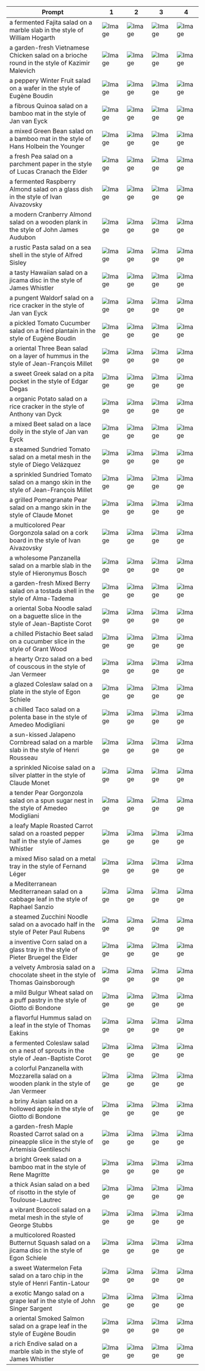 | Prompt | 1 | 2 | 3 | 4 |
|-|-|-|-|-|
| a fermented Fajita salad on a marble slab in the style of William Hogarth | ![Image](https://salad-benchmark-public-assets.s3.us-east-2.amazonaws.com/sdxl/0a0214c6-6938-43a2-8d17-fe07463203c1-0.jpg) | ![Image](https://salad-benchmark-public-assets.s3.us-east-2.amazonaws.com/sdxl/0a0214c6-6938-43a2-8d17-fe07463203c1-1.jpg) | ![Image](https://salad-benchmark-public-assets.s3.us-east-2.amazonaws.com/sdxl/0a0214c6-6938-43a2-8d17-fe07463203c1-2.jpg) | ![Image](https://salad-benchmark-public-assets.s3.us-east-2.amazonaws.com/sdxl/0a0214c6-6938-43a2-8d17-fe07463203c1-3.jpg) |
| a garden-fresh Vietnamese Chicken salad on a brioche round in the style of Kazimir Malevich | ![Image](https://salad-benchmark-public-assets.s3.us-east-2.amazonaws.com/sdxl/cba2fa63-e639-438b-bd90-d23a84fbca54-0.jpg) | ![Image](https://salad-benchmark-public-assets.s3.us-east-2.amazonaws.com/sdxl/cba2fa63-e639-438b-bd90-d23a84fbca54-1.jpg) | ![Image](https://salad-benchmark-public-assets.s3.us-east-2.amazonaws.com/sdxl/cba2fa63-e639-438b-bd90-d23a84fbca54-2.jpg) | ![Image](https://salad-benchmark-public-assets.s3.us-east-2.amazonaws.com/sdxl/cba2fa63-e639-438b-bd90-d23a84fbca54-3.jpg) |
| a peppery Winter Fruit salad on a wafer in the style of Eugène Boudin | ![Image](https://salad-benchmark-public-assets.s3.us-east-2.amazonaws.com/sdxl/3126f6fc-de46-4c47-8c61-7d8b1b981b87-0.jpg) | ![Image](https://salad-benchmark-public-assets.s3.us-east-2.amazonaws.com/sdxl/3126f6fc-de46-4c47-8c61-7d8b1b981b87-1.jpg) | ![Image](https://salad-benchmark-public-assets.s3.us-east-2.amazonaws.com/sdxl/3126f6fc-de46-4c47-8c61-7d8b1b981b87-2.jpg) | ![Image](https://salad-benchmark-public-assets.s3.us-east-2.amazonaws.com/sdxl/3126f6fc-de46-4c47-8c61-7d8b1b981b87-3.jpg) |
| a fibrous Quinoa salad on a bamboo mat in the style of Jan van Eyck | ![Image](https://salad-benchmark-public-assets.s3.us-east-2.amazonaws.com/sdxl/f26414d9-7bd7-4817-96ad-fc3894e98cdb-0.jpg) | ![Image](https://salad-benchmark-public-assets.s3.us-east-2.amazonaws.com/sdxl/f26414d9-7bd7-4817-96ad-fc3894e98cdb-1.jpg) | ![Image](https://salad-benchmark-public-assets.s3.us-east-2.amazonaws.com/sdxl/f26414d9-7bd7-4817-96ad-fc3894e98cdb-2.jpg) | ![Image](https://salad-benchmark-public-assets.s3.us-east-2.amazonaws.com/sdxl/f26414d9-7bd7-4817-96ad-fc3894e98cdb-3.jpg) |
| a mixed Green Bean salad on a bamboo mat in the style of Hans Holbein the Younger | ![Image](https://salad-benchmark-public-assets.s3.us-east-2.amazonaws.com/sdxl/7c588401-41b1-4573-bce0-bc83d6635401-0.jpg) | ![Image](https://salad-benchmark-public-assets.s3.us-east-2.amazonaws.com/sdxl/7c588401-41b1-4573-bce0-bc83d6635401-1.jpg) | ![Image](https://salad-benchmark-public-assets.s3.us-east-2.amazonaws.com/sdxl/7c588401-41b1-4573-bce0-bc83d6635401-2.jpg) | ![Image](https://salad-benchmark-public-assets.s3.us-east-2.amazonaws.com/sdxl/7c588401-41b1-4573-bce0-bc83d6635401-3.jpg) |
| a fresh Pea salad on a parchment paper in the style of Lucas Cranach the Elder | ![Image](https://salad-benchmark-public-assets.s3.us-east-2.amazonaws.com/sdxl/5b378486-e27b-4636-8a0d-e6d9e3632129-0.jpg) | ![Image](https://salad-benchmark-public-assets.s3.us-east-2.amazonaws.com/sdxl/5b378486-e27b-4636-8a0d-e6d9e3632129-1.jpg) | ![Image](https://salad-benchmark-public-assets.s3.us-east-2.amazonaws.com/sdxl/5b378486-e27b-4636-8a0d-e6d9e3632129-2.jpg) | ![Image](https://salad-benchmark-public-assets.s3.us-east-2.amazonaws.com/sdxl/5b378486-e27b-4636-8a0d-e6d9e3632129-3.jpg) |
| a fermented Raspberry Almond salad on a glass dish in the style of Ivan Aivazovsky | ![Image](https://salad-benchmark-public-assets.s3.us-east-2.amazonaws.com/sdxl/1bd68fb5-bbe8-4f92-baed-418f25218f2f-0.jpg) | ![Image](https://salad-benchmark-public-assets.s3.us-east-2.amazonaws.com/sdxl/1bd68fb5-bbe8-4f92-baed-418f25218f2f-1.jpg) | ![Image](https://salad-benchmark-public-assets.s3.us-east-2.amazonaws.com/sdxl/1bd68fb5-bbe8-4f92-baed-418f25218f2f-2.jpg) | ![Image](https://salad-benchmark-public-assets.s3.us-east-2.amazonaws.com/sdxl/1bd68fb5-bbe8-4f92-baed-418f25218f2f-3.jpg) |
| a modern Cranberry Almond salad on a wooden plank in the style of John James Audubon | ![Image](https://salad-benchmark-public-assets.s3.us-east-2.amazonaws.com/sdxl/048e7746-93fd-4f35-a14e-375a6f99b16b-0.jpg) | ![Image](https://salad-benchmark-public-assets.s3.us-east-2.amazonaws.com/sdxl/048e7746-93fd-4f35-a14e-375a6f99b16b-1.jpg) | ![Image](https://salad-benchmark-public-assets.s3.us-east-2.amazonaws.com/sdxl/048e7746-93fd-4f35-a14e-375a6f99b16b-2.jpg) | ![Image](https://salad-benchmark-public-assets.s3.us-east-2.amazonaws.com/sdxl/048e7746-93fd-4f35-a14e-375a6f99b16b-3.jpg) |
| a rustic Pasta salad on a sea shell in the style of Alfred Sisley | ![Image](https://salad-benchmark-public-assets.s3.us-east-2.amazonaws.com/sdxl/f692cd87-ecf3-474c-98e2-83bf967b5dcf-0.jpg) | ![Image](https://salad-benchmark-public-assets.s3.us-east-2.amazonaws.com/sdxl/f692cd87-ecf3-474c-98e2-83bf967b5dcf-1.jpg) | ![Image](https://salad-benchmark-public-assets.s3.us-east-2.amazonaws.com/sdxl/f692cd87-ecf3-474c-98e2-83bf967b5dcf-2.jpg) | ![Image](https://salad-benchmark-public-assets.s3.us-east-2.amazonaws.com/sdxl/f692cd87-ecf3-474c-98e2-83bf967b5dcf-3.jpg) |
| a tasty Hawaiian salad on a jicama disc in the style of James Whistler | ![Image](https://salad-benchmark-public-assets.s3.us-east-2.amazonaws.com/sdxl/14eedb8c-266a-4d71-9ccc-3d7c08278e8d-0.jpg) | ![Image](https://salad-benchmark-public-assets.s3.us-east-2.amazonaws.com/sdxl/14eedb8c-266a-4d71-9ccc-3d7c08278e8d-1.jpg) | ![Image](https://salad-benchmark-public-assets.s3.us-east-2.amazonaws.com/sdxl/14eedb8c-266a-4d71-9ccc-3d7c08278e8d-2.jpg) | ![Image](https://salad-benchmark-public-assets.s3.us-east-2.amazonaws.com/sdxl/14eedb8c-266a-4d71-9ccc-3d7c08278e8d-3.jpg) |
| a pungent Waldorf salad on a rice cracker in the style of Jan van Eyck | ![Image](https://salad-benchmark-public-assets.s3.us-east-2.amazonaws.com/sdxl/93781cda-04e2-42f2-8bfc-f3a8ce51fe6f-0.jpg) | ![Image](https://salad-benchmark-public-assets.s3.us-east-2.amazonaws.com/sdxl/93781cda-04e2-42f2-8bfc-f3a8ce51fe6f-1.jpg) | ![Image](https://salad-benchmark-public-assets.s3.us-east-2.amazonaws.com/sdxl/93781cda-04e2-42f2-8bfc-f3a8ce51fe6f-2.jpg) | ![Image](https://salad-benchmark-public-assets.s3.us-east-2.amazonaws.com/sdxl/93781cda-04e2-42f2-8bfc-f3a8ce51fe6f-3.jpg) |
| a pickled Tomato Cucumber salad on a fried plantain in the style of Eugène Boudin | ![Image](https://salad-benchmark-public-assets.s3.us-east-2.amazonaws.com/sdxl/83da6fc5-6990-4fd5-b9ad-bea419977adf-0.jpg) | ![Image](https://salad-benchmark-public-assets.s3.us-east-2.amazonaws.com/sdxl/83da6fc5-6990-4fd5-b9ad-bea419977adf-1.jpg) | ![Image](https://salad-benchmark-public-assets.s3.us-east-2.amazonaws.com/sdxl/83da6fc5-6990-4fd5-b9ad-bea419977adf-2.jpg) | ![Image](https://salad-benchmark-public-assets.s3.us-east-2.amazonaws.com/sdxl/83da6fc5-6990-4fd5-b9ad-bea419977adf-3.jpg) |
| a oriental Three Bean salad on a layer of hummus in the style of Jean-François Millet | ![Image](https://salad-benchmark-public-assets.s3.us-east-2.amazonaws.com/sdxl/b294650f-9dfa-4979-b2cc-169d71343b8e-0.jpg) | ![Image](https://salad-benchmark-public-assets.s3.us-east-2.amazonaws.com/sdxl/b294650f-9dfa-4979-b2cc-169d71343b8e-1.jpg) | ![Image](https://salad-benchmark-public-assets.s3.us-east-2.amazonaws.com/sdxl/b294650f-9dfa-4979-b2cc-169d71343b8e-2.jpg) | ![Image](https://salad-benchmark-public-assets.s3.us-east-2.amazonaws.com/sdxl/b294650f-9dfa-4979-b2cc-169d71343b8e-3.jpg) |
| a sweet Greek salad on a pita pocket in the style of Edgar Degas | ![Image](https://salad-benchmark-public-assets.s3.us-east-2.amazonaws.com/sdxl/c6db548b-fe2f-4acf-b4b7-999a60550fe5-0.jpg) | ![Image](https://salad-benchmark-public-assets.s3.us-east-2.amazonaws.com/sdxl/c6db548b-fe2f-4acf-b4b7-999a60550fe5-1.jpg) | ![Image](https://salad-benchmark-public-assets.s3.us-east-2.amazonaws.com/sdxl/c6db548b-fe2f-4acf-b4b7-999a60550fe5-2.jpg) | ![Image](https://salad-benchmark-public-assets.s3.us-east-2.amazonaws.com/sdxl/c6db548b-fe2f-4acf-b4b7-999a60550fe5-3.jpg) |
| a organic Potato salad on a rice cracker in the style of Anthony van Dyck | ![Image](https://salad-benchmark-public-assets.s3.us-east-2.amazonaws.com/sdxl/b1ac6878-3db7-49b6-89a2-7f105e24ee44-0.jpg) | ![Image](https://salad-benchmark-public-assets.s3.us-east-2.amazonaws.com/sdxl/b1ac6878-3db7-49b6-89a2-7f105e24ee44-1.jpg) | ![Image](https://salad-benchmark-public-assets.s3.us-east-2.amazonaws.com/sdxl/b1ac6878-3db7-49b6-89a2-7f105e24ee44-2.jpg) | ![Image](https://salad-benchmark-public-assets.s3.us-east-2.amazonaws.com/sdxl/b1ac6878-3db7-49b6-89a2-7f105e24ee44-3.jpg) |
| a mixed Beet salad on a lace doily in the style of Jan van Eyck | ![Image](https://salad-benchmark-public-assets.s3.us-east-2.amazonaws.com/sdxl/65b923e2-e6f5-4963-a0a2-58666e1b69a2-0.jpg) | ![Image](https://salad-benchmark-public-assets.s3.us-east-2.amazonaws.com/sdxl/65b923e2-e6f5-4963-a0a2-58666e1b69a2-1.jpg) | ![Image](https://salad-benchmark-public-assets.s3.us-east-2.amazonaws.com/sdxl/65b923e2-e6f5-4963-a0a2-58666e1b69a2-2.jpg) | ![Image](https://salad-benchmark-public-assets.s3.us-east-2.amazonaws.com/sdxl/65b923e2-e6f5-4963-a0a2-58666e1b69a2-3.jpg) |
| a steamed Sundried Tomato salad on a metal mesh in the style of Diego Velázquez | ![Image](https://salad-benchmark-public-assets.s3.us-east-2.amazonaws.com/sdxl/44f47e33-d6ce-4193-827b-1fd96576b6b5-0.jpg) | ![Image](https://salad-benchmark-public-assets.s3.us-east-2.amazonaws.com/sdxl/44f47e33-d6ce-4193-827b-1fd96576b6b5-1.jpg) | ![Image](https://salad-benchmark-public-assets.s3.us-east-2.amazonaws.com/sdxl/44f47e33-d6ce-4193-827b-1fd96576b6b5-2.jpg) | ![Image](https://salad-benchmark-public-assets.s3.us-east-2.amazonaws.com/sdxl/44f47e33-d6ce-4193-827b-1fd96576b6b5-3.jpg) |
| a sprinkled Sundried Tomato salad on a mango skin in the style of Jean-François Millet | ![Image](https://salad-benchmark-public-assets.s3.us-east-2.amazonaws.com/sdxl/8411ad21-7905-4871-88ab-1ca2a5c56553-0.jpg) | ![Image](https://salad-benchmark-public-assets.s3.us-east-2.amazonaws.com/sdxl/8411ad21-7905-4871-88ab-1ca2a5c56553-1.jpg) | ![Image](https://salad-benchmark-public-assets.s3.us-east-2.amazonaws.com/sdxl/8411ad21-7905-4871-88ab-1ca2a5c56553-2.jpg) | ![Image](https://salad-benchmark-public-assets.s3.us-east-2.amazonaws.com/sdxl/8411ad21-7905-4871-88ab-1ca2a5c56553-3.jpg) |
| a grilled Pomegranate Pear salad on a mango skin in the style of Claude Monet | ![Image](https://salad-benchmark-public-assets.s3.us-east-2.amazonaws.com/sdxl/88c13d55-3c77-4281-bc09-26b9e8816fb0-0.jpg) | ![Image](https://salad-benchmark-public-assets.s3.us-east-2.amazonaws.com/sdxl/88c13d55-3c77-4281-bc09-26b9e8816fb0-1.jpg) | ![Image](https://salad-benchmark-public-assets.s3.us-east-2.amazonaws.com/sdxl/88c13d55-3c77-4281-bc09-26b9e8816fb0-2.jpg) | ![Image](https://salad-benchmark-public-assets.s3.us-east-2.amazonaws.com/sdxl/88c13d55-3c77-4281-bc09-26b9e8816fb0-3.jpg) |
| a multicolored Pear Gorgonzola salad on a cork board in the style of Ivan Aivazovsky | ![Image](https://salad-benchmark-public-assets.s3.us-east-2.amazonaws.com/sdxl/fdbc806d-6bad-44ae-8c07-b435fd943496-0.jpg) | ![Image](https://salad-benchmark-public-assets.s3.us-east-2.amazonaws.com/sdxl/fdbc806d-6bad-44ae-8c07-b435fd943496-1.jpg) | ![Image](https://salad-benchmark-public-assets.s3.us-east-2.amazonaws.com/sdxl/fdbc806d-6bad-44ae-8c07-b435fd943496-2.jpg) | ![Image](https://salad-benchmark-public-assets.s3.us-east-2.amazonaws.com/sdxl/fdbc806d-6bad-44ae-8c07-b435fd943496-3.jpg) |
| a wholesome Panzanella salad on a marble slab in the style of Hieronymus Bosch | ![Image](https://salad-benchmark-public-assets.s3.us-east-2.amazonaws.com/sdxl/2b465413-6339-4b7f-b998-af1ad6659e89-0.jpg) | ![Image](https://salad-benchmark-public-assets.s3.us-east-2.amazonaws.com/sdxl/2b465413-6339-4b7f-b998-af1ad6659e89-1.jpg) | ![Image](https://salad-benchmark-public-assets.s3.us-east-2.amazonaws.com/sdxl/2b465413-6339-4b7f-b998-af1ad6659e89-2.jpg) | ![Image](https://salad-benchmark-public-assets.s3.us-east-2.amazonaws.com/sdxl/2b465413-6339-4b7f-b998-af1ad6659e89-3.jpg) |
| a garden-fresh Mixed Berry salad on a tostada shell in the style of Alma-Tadema | ![Image](https://salad-benchmark-public-assets.s3.us-east-2.amazonaws.com/sdxl/f60ebb02-d9ae-4f2d-8fb1-48cda573eada-0.jpg) | ![Image](https://salad-benchmark-public-assets.s3.us-east-2.amazonaws.com/sdxl/f60ebb02-d9ae-4f2d-8fb1-48cda573eada-1.jpg) | ![Image](https://salad-benchmark-public-assets.s3.us-east-2.amazonaws.com/sdxl/f60ebb02-d9ae-4f2d-8fb1-48cda573eada-2.jpg) | ![Image](https://salad-benchmark-public-assets.s3.us-east-2.amazonaws.com/sdxl/f60ebb02-d9ae-4f2d-8fb1-48cda573eada-3.jpg) |
| a oriental Soba Noodle salad on a baguette slice in the style of Jean-Baptiste Corot | ![Image](https://salad-benchmark-public-assets.s3.us-east-2.amazonaws.com/sdxl/e78f4c3d-33b5-41e4-b4f0-00a549cb0b39-0.jpg) | ![Image](https://salad-benchmark-public-assets.s3.us-east-2.amazonaws.com/sdxl/e78f4c3d-33b5-41e4-b4f0-00a549cb0b39-1.jpg) | ![Image](https://salad-benchmark-public-assets.s3.us-east-2.amazonaws.com/sdxl/e78f4c3d-33b5-41e4-b4f0-00a549cb0b39-2.jpg) | ![Image](https://salad-benchmark-public-assets.s3.us-east-2.amazonaws.com/sdxl/e78f4c3d-33b5-41e4-b4f0-00a549cb0b39-3.jpg) |
| a chilled Pistachio Beet salad on a cucumber slice in the style of Grant Wood | ![Image](https://salad-benchmark-public-assets.s3.us-east-2.amazonaws.com/sdxl/32e511bb-affb-417a-b64d-575b451bd831-0.jpg) | ![Image](https://salad-benchmark-public-assets.s3.us-east-2.amazonaws.com/sdxl/32e511bb-affb-417a-b64d-575b451bd831-1.jpg) | ![Image](https://salad-benchmark-public-assets.s3.us-east-2.amazonaws.com/sdxl/32e511bb-affb-417a-b64d-575b451bd831-2.jpg) | ![Image](https://salad-benchmark-public-assets.s3.us-east-2.amazonaws.com/sdxl/32e511bb-affb-417a-b64d-575b451bd831-3.jpg) |
| a hearty Orzo salad on a bed of couscous in the style of Jan Vermeer | ![Image](https://salad-benchmark-public-assets.s3.us-east-2.amazonaws.com/sdxl/48733cf6-8aa7-4a6b-88aa-d5c081a4d6c5-0.jpg) | ![Image](https://salad-benchmark-public-assets.s3.us-east-2.amazonaws.com/sdxl/48733cf6-8aa7-4a6b-88aa-d5c081a4d6c5-1.jpg) | ![Image](https://salad-benchmark-public-assets.s3.us-east-2.amazonaws.com/sdxl/48733cf6-8aa7-4a6b-88aa-d5c081a4d6c5-2.jpg) | ![Image](https://salad-benchmark-public-assets.s3.us-east-2.amazonaws.com/sdxl/48733cf6-8aa7-4a6b-88aa-d5c081a4d6c5-3.jpg) |
| a glazed Coleslaw salad on a plate in the style of Egon Schiele | ![Image](https://salad-benchmark-public-assets.s3.us-east-2.amazonaws.com/sdxl/6eafb81b-abf9-48f9-b8ed-bf3e2e31db42-0.jpg) | ![Image](https://salad-benchmark-public-assets.s3.us-east-2.amazonaws.com/sdxl/6eafb81b-abf9-48f9-b8ed-bf3e2e31db42-1.jpg) | ![Image](https://salad-benchmark-public-assets.s3.us-east-2.amazonaws.com/sdxl/6eafb81b-abf9-48f9-b8ed-bf3e2e31db42-2.jpg) | ![Image](https://salad-benchmark-public-assets.s3.us-east-2.amazonaws.com/sdxl/6eafb81b-abf9-48f9-b8ed-bf3e2e31db42-3.jpg) |
| a chilled Taco salad on a polenta base in the style of Amedeo Modigliani | ![Image](https://salad-benchmark-public-assets.s3.us-east-2.amazonaws.com/sdxl/808285cd-1f1b-4994-b9ae-54957962b616-0.jpg) | ![Image](https://salad-benchmark-public-assets.s3.us-east-2.amazonaws.com/sdxl/808285cd-1f1b-4994-b9ae-54957962b616-1.jpg) | ![Image](https://salad-benchmark-public-assets.s3.us-east-2.amazonaws.com/sdxl/808285cd-1f1b-4994-b9ae-54957962b616-2.jpg) | ![Image](https://salad-benchmark-public-assets.s3.us-east-2.amazonaws.com/sdxl/808285cd-1f1b-4994-b9ae-54957962b616-3.jpg) |
| a sun-kissed Jalapeno Cornbread salad on a marble slab in the style of Henri Rousseau | ![Image](https://salad-benchmark-public-assets.s3.us-east-2.amazonaws.com/sdxl/3f243f33-c746-488e-aadc-8fb098399d5e-0.jpg) | ![Image](https://salad-benchmark-public-assets.s3.us-east-2.amazonaws.com/sdxl/3f243f33-c746-488e-aadc-8fb098399d5e-1.jpg) | ![Image](https://salad-benchmark-public-assets.s3.us-east-2.amazonaws.com/sdxl/3f243f33-c746-488e-aadc-8fb098399d5e-2.jpg) | ![Image](https://salad-benchmark-public-assets.s3.us-east-2.amazonaws.com/sdxl/3f243f33-c746-488e-aadc-8fb098399d5e-3.jpg) |
| a sprinkled Nicoise salad on a silver platter in the style of Claude Monet | ![Image](https://salad-benchmark-public-assets.s3.us-east-2.amazonaws.com/sdxl/6f5da9f1-0918-4a2d-8f68-b65a84cc48f8-0.jpg) | ![Image](https://salad-benchmark-public-assets.s3.us-east-2.amazonaws.com/sdxl/6f5da9f1-0918-4a2d-8f68-b65a84cc48f8-1.jpg) | ![Image](https://salad-benchmark-public-assets.s3.us-east-2.amazonaws.com/sdxl/6f5da9f1-0918-4a2d-8f68-b65a84cc48f8-2.jpg) | ![Image](https://salad-benchmark-public-assets.s3.us-east-2.amazonaws.com/sdxl/6f5da9f1-0918-4a2d-8f68-b65a84cc48f8-3.jpg) |
| a tender Pear Gorgonzola salad on a spun sugar nest in the style of Amedeo Modigliani | ![Image](https://salad-benchmark-public-assets.s3.us-east-2.amazonaws.com/sdxl/8dbbac5c-fb85-4c7e-93e6-44dbac801939-0.jpg) | ![Image](https://salad-benchmark-public-assets.s3.us-east-2.amazonaws.com/sdxl/8dbbac5c-fb85-4c7e-93e6-44dbac801939-1.jpg) | ![Image](https://salad-benchmark-public-assets.s3.us-east-2.amazonaws.com/sdxl/8dbbac5c-fb85-4c7e-93e6-44dbac801939-2.jpg) | ![Image](https://salad-benchmark-public-assets.s3.us-east-2.amazonaws.com/sdxl/8dbbac5c-fb85-4c7e-93e6-44dbac801939-3.jpg) |
| a leafy Maple Roasted Carrot salad on a roasted pepper half in the style of James Whistler | ![Image](https://salad-benchmark-public-assets.s3.us-east-2.amazonaws.com/sdxl/23faa34a-c7db-41a3-a667-083807be068f-0.jpg) | ![Image](https://salad-benchmark-public-assets.s3.us-east-2.amazonaws.com/sdxl/23faa34a-c7db-41a3-a667-083807be068f-1.jpg) | ![Image](https://salad-benchmark-public-assets.s3.us-east-2.amazonaws.com/sdxl/23faa34a-c7db-41a3-a667-083807be068f-2.jpg) | ![Image](https://salad-benchmark-public-assets.s3.us-east-2.amazonaws.com/sdxl/23faa34a-c7db-41a3-a667-083807be068f-3.jpg) |
| a mixed Miso salad on a metal tray in the style of Fernand Léger | ![Image](https://salad-benchmark-public-assets.s3.us-east-2.amazonaws.com/sdxl/df9dd8bc-7824-4de1-87d0-597c48368336-0.jpg) | ![Image](https://salad-benchmark-public-assets.s3.us-east-2.amazonaws.com/sdxl/df9dd8bc-7824-4de1-87d0-597c48368336-1.jpg) | ![Image](https://salad-benchmark-public-assets.s3.us-east-2.amazonaws.com/sdxl/df9dd8bc-7824-4de1-87d0-597c48368336-2.jpg) | ![Image](https://salad-benchmark-public-assets.s3.us-east-2.amazonaws.com/sdxl/df9dd8bc-7824-4de1-87d0-597c48368336-3.jpg) |
| a Mediterranean Mediterranean salad on a cabbage leaf in the style of Raphael Sanzio | ![Image](https://salad-benchmark-public-assets.s3.us-east-2.amazonaws.com/sdxl/b99d5d89-d29b-4c0f-a68f-e3643f6f7034-0.jpg) | ![Image](https://salad-benchmark-public-assets.s3.us-east-2.amazonaws.com/sdxl/b99d5d89-d29b-4c0f-a68f-e3643f6f7034-1.jpg) | ![Image](https://salad-benchmark-public-assets.s3.us-east-2.amazonaws.com/sdxl/b99d5d89-d29b-4c0f-a68f-e3643f6f7034-2.jpg) | ![Image](https://salad-benchmark-public-assets.s3.us-east-2.amazonaws.com/sdxl/b99d5d89-d29b-4c0f-a68f-e3643f6f7034-3.jpg) |
| a steamed Zucchini Noodle salad on a avocado half in the style of Peter Paul Rubens | ![Image](https://salad-benchmark-public-assets.s3.us-east-2.amazonaws.com/sdxl/978668d3-e24e-49ba-8a2d-fe6a9a977422-0.jpg) | ![Image](https://salad-benchmark-public-assets.s3.us-east-2.amazonaws.com/sdxl/978668d3-e24e-49ba-8a2d-fe6a9a977422-1.jpg) | ![Image](https://salad-benchmark-public-assets.s3.us-east-2.amazonaws.com/sdxl/978668d3-e24e-49ba-8a2d-fe6a9a977422-2.jpg) | ![Image](https://salad-benchmark-public-assets.s3.us-east-2.amazonaws.com/sdxl/978668d3-e24e-49ba-8a2d-fe6a9a977422-3.jpg) |
| a inventive Corn salad on a glass tray in the style of Pieter Bruegel the Elder | ![Image](https://salad-benchmark-public-assets.s3.us-east-2.amazonaws.com/sdxl/aef4da18-bb92-4f00-b416-38342d11dda8-0.jpg) | ![Image](https://salad-benchmark-public-assets.s3.us-east-2.amazonaws.com/sdxl/aef4da18-bb92-4f00-b416-38342d11dda8-1.jpg) | ![Image](https://salad-benchmark-public-assets.s3.us-east-2.amazonaws.com/sdxl/aef4da18-bb92-4f00-b416-38342d11dda8-2.jpg) | ![Image](https://salad-benchmark-public-assets.s3.us-east-2.amazonaws.com/sdxl/aef4da18-bb92-4f00-b416-38342d11dda8-3.jpg) |
| a velvety Ambrosia salad on a chocolate sheet in the style of Thomas Gainsborough | ![Image](https://salad-benchmark-public-assets.s3.us-east-2.amazonaws.com/sdxl/387e07f2-c43a-4f37-81ce-6767f7138399-0.jpg) | ![Image](https://salad-benchmark-public-assets.s3.us-east-2.amazonaws.com/sdxl/387e07f2-c43a-4f37-81ce-6767f7138399-1.jpg) | ![Image](https://salad-benchmark-public-assets.s3.us-east-2.amazonaws.com/sdxl/387e07f2-c43a-4f37-81ce-6767f7138399-2.jpg) | ![Image](https://salad-benchmark-public-assets.s3.us-east-2.amazonaws.com/sdxl/387e07f2-c43a-4f37-81ce-6767f7138399-3.jpg) |
| a mild Bulgur Wheat salad on a puff pastry in the style of Giotto di Bondone | ![Image](https://salad-benchmark-public-assets.s3.us-east-2.amazonaws.com/sdxl/6c036a69-7a66-4492-829e-223a58ad91fc-0.jpg) | ![Image](https://salad-benchmark-public-assets.s3.us-east-2.amazonaws.com/sdxl/6c036a69-7a66-4492-829e-223a58ad91fc-1.jpg) | ![Image](https://salad-benchmark-public-assets.s3.us-east-2.amazonaws.com/sdxl/6c036a69-7a66-4492-829e-223a58ad91fc-2.jpg) | ![Image](https://salad-benchmark-public-assets.s3.us-east-2.amazonaws.com/sdxl/6c036a69-7a66-4492-829e-223a58ad91fc-3.jpg) |
| a flavorful Hummus salad on a leaf in the style of Thomas Eakins | ![Image](https://salad-benchmark-public-assets.s3.us-east-2.amazonaws.com/sdxl/67a3fbb7-e003-49e6-a98a-9affda6f68b9-0.jpg) | ![Image](https://salad-benchmark-public-assets.s3.us-east-2.amazonaws.com/sdxl/67a3fbb7-e003-49e6-a98a-9affda6f68b9-1.jpg) | ![Image](https://salad-benchmark-public-assets.s3.us-east-2.amazonaws.com/sdxl/67a3fbb7-e003-49e6-a98a-9affda6f68b9-2.jpg) | ![Image](https://salad-benchmark-public-assets.s3.us-east-2.amazonaws.com/sdxl/67a3fbb7-e003-49e6-a98a-9affda6f68b9-3.jpg) |
| a fermented Coleslaw salad on a nest of sprouts in the style of Jean-Baptiste Corot | ![Image](https://salad-benchmark-public-assets.s3.us-east-2.amazonaws.com/sdxl/803d5289-ee3f-4408-9ec4-ac12f4429dfa-0.jpg) | ![Image](https://salad-benchmark-public-assets.s3.us-east-2.amazonaws.com/sdxl/803d5289-ee3f-4408-9ec4-ac12f4429dfa-1.jpg) | ![Image](https://salad-benchmark-public-assets.s3.us-east-2.amazonaws.com/sdxl/803d5289-ee3f-4408-9ec4-ac12f4429dfa-2.jpg) | ![Image](https://salad-benchmark-public-assets.s3.us-east-2.amazonaws.com/sdxl/803d5289-ee3f-4408-9ec4-ac12f4429dfa-3.jpg) |
| a colorful Panzanella with Mozzarella salad on a wooden plank in the style of Jan Vermeer | ![Image](https://salad-benchmark-public-assets.s3.us-east-2.amazonaws.com/sdxl/d17c4c0f-2fac-445c-8264-c3851ddb18fb-0.jpg) | ![Image](https://salad-benchmark-public-assets.s3.us-east-2.amazonaws.com/sdxl/d17c4c0f-2fac-445c-8264-c3851ddb18fb-1.jpg) | ![Image](https://salad-benchmark-public-assets.s3.us-east-2.amazonaws.com/sdxl/d17c4c0f-2fac-445c-8264-c3851ddb18fb-2.jpg) | ![Image](https://salad-benchmark-public-assets.s3.us-east-2.amazonaws.com/sdxl/d17c4c0f-2fac-445c-8264-c3851ddb18fb-3.jpg) |
| a briny Asian salad on a hollowed apple in the style of Giotto di Bondone | ![Image](https://salad-benchmark-public-assets.s3.us-east-2.amazonaws.com/sdxl/b9d59553-83aa-41c9-a2de-2872abdd2da9-0.jpg) | ![Image](https://salad-benchmark-public-assets.s3.us-east-2.amazonaws.com/sdxl/b9d59553-83aa-41c9-a2de-2872abdd2da9-1.jpg) | ![Image](https://salad-benchmark-public-assets.s3.us-east-2.amazonaws.com/sdxl/b9d59553-83aa-41c9-a2de-2872abdd2da9-2.jpg) | ![Image](https://salad-benchmark-public-assets.s3.us-east-2.amazonaws.com/sdxl/b9d59553-83aa-41c9-a2de-2872abdd2da9-3.jpg) |
| a garden-fresh Maple Roasted Carrot salad on a pineapple slice in the style of Artemisia Gentileschi | ![Image](https://salad-benchmark-public-assets.s3.us-east-2.amazonaws.com/sdxl/43a22ab5-5e87-48c1-b11b-1989bce8b3a5-0.jpg) | ![Image](https://salad-benchmark-public-assets.s3.us-east-2.amazonaws.com/sdxl/43a22ab5-5e87-48c1-b11b-1989bce8b3a5-1.jpg) | ![Image](https://salad-benchmark-public-assets.s3.us-east-2.amazonaws.com/sdxl/43a22ab5-5e87-48c1-b11b-1989bce8b3a5-2.jpg) | ![Image](https://salad-benchmark-public-assets.s3.us-east-2.amazonaws.com/sdxl/43a22ab5-5e87-48c1-b11b-1989bce8b3a5-3.jpg) |
| a bright Greek salad on a bamboo mat in the style of Rene Magritte | ![Image](https://salad-benchmark-public-assets.s3.us-east-2.amazonaws.com/sdxl/a9d57c26-de03-4352-99e5-426f3c9353e5-0.jpg) | ![Image](https://salad-benchmark-public-assets.s3.us-east-2.amazonaws.com/sdxl/a9d57c26-de03-4352-99e5-426f3c9353e5-1.jpg) | ![Image](https://salad-benchmark-public-assets.s3.us-east-2.amazonaws.com/sdxl/a9d57c26-de03-4352-99e5-426f3c9353e5-2.jpg) | ![Image](https://salad-benchmark-public-assets.s3.us-east-2.amazonaws.com/sdxl/a9d57c26-de03-4352-99e5-426f3c9353e5-3.jpg) |
| a thick Asian salad on a bed of risotto in the style of Toulouse-Lautrec | ![Image](https://salad-benchmark-public-assets.s3.us-east-2.amazonaws.com/sdxl/1382f909-7373-4f2e-921b-bcb0ce4b3b3c-0.jpg) | ![Image](https://salad-benchmark-public-assets.s3.us-east-2.amazonaws.com/sdxl/1382f909-7373-4f2e-921b-bcb0ce4b3b3c-1.jpg) | ![Image](https://salad-benchmark-public-assets.s3.us-east-2.amazonaws.com/sdxl/1382f909-7373-4f2e-921b-bcb0ce4b3b3c-2.jpg) | ![Image](https://salad-benchmark-public-assets.s3.us-east-2.amazonaws.com/sdxl/1382f909-7373-4f2e-921b-bcb0ce4b3b3c-3.jpg) |
| a vibrant Broccoli salad on a metal mesh in the style of George Stubbs | ![Image](https://salad-benchmark-public-assets.s3.us-east-2.amazonaws.com/sdxl/31a5b3aa-654a-455e-8f3f-2de2330f304e-0.jpg) | ![Image](https://salad-benchmark-public-assets.s3.us-east-2.amazonaws.com/sdxl/31a5b3aa-654a-455e-8f3f-2de2330f304e-1.jpg) | ![Image](https://salad-benchmark-public-assets.s3.us-east-2.amazonaws.com/sdxl/31a5b3aa-654a-455e-8f3f-2de2330f304e-2.jpg) | ![Image](https://salad-benchmark-public-assets.s3.us-east-2.amazonaws.com/sdxl/31a5b3aa-654a-455e-8f3f-2de2330f304e-3.jpg) |
| a multicolored Roasted Butternut Squash salad on a jicama disc in the style of Egon Schiele | ![Image](https://salad-benchmark-public-assets.s3.us-east-2.amazonaws.com/sdxl/8103ce8d-c940-4628-b2d6-7ce469b13613-0.jpg) | ![Image](https://salad-benchmark-public-assets.s3.us-east-2.amazonaws.com/sdxl/8103ce8d-c940-4628-b2d6-7ce469b13613-1.jpg) | ![Image](https://salad-benchmark-public-assets.s3.us-east-2.amazonaws.com/sdxl/8103ce8d-c940-4628-b2d6-7ce469b13613-2.jpg) | ![Image](https://salad-benchmark-public-assets.s3.us-east-2.amazonaws.com/sdxl/8103ce8d-c940-4628-b2d6-7ce469b13613-3.jpg) |
| a sweet Watermelon Feta salad on a taro chip in the style of Henri Fantin-Latour | ![Image](https://salad-benchmark-public-assets.s3.us-east-2.amazonaws.com/sdxl/2ad48a38-27cd-4f40-a962-d1b8063ae5f8-0.jpg) | ![Image](https://salad-benchmark-public-assets.s3.us-east-2.amazonaws.com/sdxl/2ad48a38-27cd-4f40-a962-d1b8063ae5f8-1.jpg) | ![Image](https://salad-benchmark-public-assets.s3.us-east-2.amazonaws.com/sdxl/2ad48a38-27cd-4f40-a962-d1b8063ae5f8-2.jpg) | ![Image](https://salad-benchmark-public-assets.s3.us-east-2.amazonaws.com/sdxl/2ad48a38-27cd-4f40-a962-d1b8063ae5f8-3.jpg) |
| a exotic Mango salad on a grape leaf in the style of John Singer Sargent | ![Image](https://salad-benchmark-public-assets.s3.us-east-2.amazonaws.com/sdxl/c7a9c182-03d0-4736-9411-af28799649d8-0.jpg) | ![Image](https://salad-benchmark-public-assets.s3.us-east-2.amazonaws.com/sdxl/c7a9c182-03d0-4736-9411-af28799649d8-1.jpg) | ![Image](https://salad-benchmark-public-assets.s3.us-east-2.amazonaws.com/sdxl/c7a9c182-03d0-4736-9411-af28799649d8-2.jpg) | ![Image](https://salad-benchmark-public-assets.s3.us-east-2.amazonaws.com/sdxl/c7a9c182-03d0-4736-9411-af28799649d8-3.jpg) |
| a oriental Smoked Salmon salad on a grape leaf in the style of Eugène Boudin | ![Image](https://salad-benchmark-public-assets.s3.us-east-2.amazonaws.com/sdxl/5ea2ba2b-255c-43fa-a37e-3d6133745752-0.jpg) | ![Image](https://salad-benchmark-public-assets.s3.us-east-2.amazonaws.com/sdxl/5ea2ba2b-255c-43fa-a37e-3d6133745752-1.jpg) | ![Image](https://salad-benchmark-public-assets.s3.us-east-2.amazonaws.com/sdxl/5ea2ba2b-255c-43fa-a37e-3d6133745752-2.jpg) | ![Image](https://salad-benchmark-public-assets.s3.us-east-2.amazonaws.com/sdxl/5ea2ba2b-255c-43fa-a37e-3d6133745752-3.jpg) |
| a rich Endive salad on a marble slab in the style of James Whistler | ![Image](https://salad-benchmark-public-assets.s3.us-east-2.amazonaws.com/sdxl/2ad36fb6-fb5b-4f64-84ce-3534febacc65-0.jpg) | ![Image](https://salad-benchmark-public-assets.s3.us-east-2.amazonaws.com/sdxl/2ad36fb6-fb5b-4f64-84ce-3534febacc65-1.jpg) | ![Image](https://salad-benchmark-public-assets.s3.us-east-2.amazonaws.com/sdxl/2ad36fb6-fb5b-4f64-84ce-3534febacc65-2.jpg) | ![Image](https://salad-benchmark-public-assets.s3.us-east-2.amazonaws.com/sdxl/2ad36fb6-fb5b-4f64-84ce-3534febacc65-3.jpg) |
